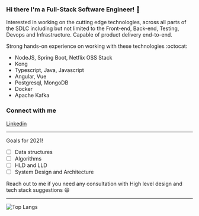 ### Hi there I'm a Full-Stack Software Engineer! :rocket: 

Interested in working on the cutting edge technologies, across all parts of the SDLC including but not limited to the 
Front-end, Back-end, Testing, Devops and Infrastructure.
Capable of product delivery end-to-end.

Strong hands-on experience on working with these technologies  :octocat:
- NodeJS, Spring Boot, Netflix OSS Stack
- Kong
- Typescript, Java, Javascript
- Angular, Vue
- Postgresql, MongoDB
- Docker
- Apache Kafka

### Connect with me

[Linkedin]

---

Goals for 2021!
- [ ] Data structures 
- [ ] Algorithms
- [ ] HLD and LLD
- [ ] System Design and Architecture

Reach out to me if you need any consultation with High level design and tech stack suggestions :smile:

---

![Top Langs](https://github-readme-stats.vercel.app/api/top-langs/?username=shreyas-segu&layout=compact&hide_border=true&theme=dark)

[Linkedin]: https://linkedin.com/in/shreyassegu/

